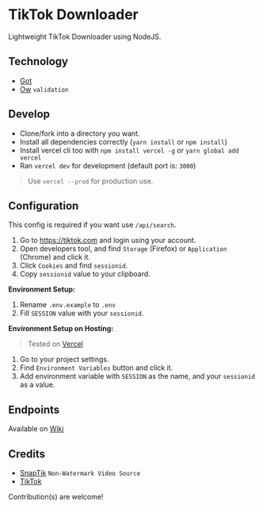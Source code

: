 # TikTok Downloader

Lightweight TikTok Downloader using NodeJS.

## Technology
- [Got](https://npmjs.com/got)
- [Ow](https://npmjs.com/ow) `validation`

## Develop
- Clone/fork into a directory you want.
- Install all dependencies correctly (`yarn install` or `npm install`)
- Install vercel cli too with `npm install vercel -g` or `yarn global add vercel`
- Ran `vercel dev` for development (default port is: `3000`)
> Use `vercel --prod` for production use.


## Configuration
This config is required if you want use `/api/search`.

1. Go to https://tiktok.com and login using your account.
2. Open developers tool, and find `Storage` (Firefox) or `Application` (Chrome) and click it.
3. Click `Cookies` and find `sessionid`.
4. Copy `sessionid` value to your clipboard.

**Environment Setup:**
1. Rename `.env.example` to `.env`
2. Fill `SESSION` value with your `sessionid`.

**Environment Setup on Hosting:**
> Tested on [Vercel](https://vercel.com)
1. Go to your project settings.
2. Find `Environment Variables` button and click it.
3. Add environment variable with `SESSION` as the name, and your `sessionid` as a value.

## Endpoints
Available on [Wiki](https://github.com/hansputera/tiktok-dl/wiki/Endpoints)

## Credits

- [SnapTik](https://snaptik.app) `Non-Watermark Video Source`
- [TikTok](https://tiktok.com) 

Contribution(s) are welcome!
